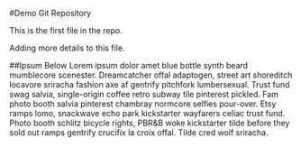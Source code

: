 #Demo Git Repository

This is the first file in the repo.

Adding more details to this file.

##Ipsum Below
Lorem ipsum dolor amet blue bottle synth beard mumblecore scenester. Dreamcatcher offal adaptogen, street art shoreditch locavore sriracha fashion axe af gentrify pitchfork lumbersexual. Trust fund swag salvia, single-origin coffee retro subway tile pinterest pickled. Fam photo booth salvia pinterest chambray normcore selfies pour-over. Etsy ramps lomo, snackwave echo park kickstarter wayfarers celiac trust fund. Photo booth schlitz bicycle rights, PBR&B woke kickstarter tilde before they sold out ramps gentrify crucifix la croix offal. Tilde cred wolf sriracha.